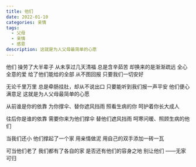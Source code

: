 ```yaml
---
title: 他们
date: 2022-01-10
categories: 亲情
tags:
  - 父母
  - 亲情
  - 感恩
description: 这就是为人父母最简单的心愿
---
```


他们
操劳了大半辈子
从未享过几天清福
总是含辛茹苦
却换来的是渐渐疏远
全心全意的爱
给了他们能给的全部
从不图回报
只要我们一切安好

无论千里万里
总是牵肠挂肚，却从不说出口
只要能听到我们报一声平安
他们便心满意足
这就是为人父母最简单的心愿

从前谁是你的依靠
为你撑伞、替你遮风挡雨
照看生病的你
呵护着你长大成人

往后你是谁的依靠
需要你来为他们撑伞
替他们遮风挡雨
呵寒问暖、照顾生病的他们

当我们还小
他们撑起了一个家
用亲情做泥
用自己的双手添加一砖一瓦

可当他们老了
我们都有了各自的家
是否还有他们的容身之地
别让他们
——无家可归
